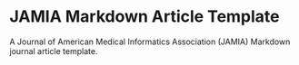 # JAMIA Markdown Article Template

A Journal of American Medical Informatics Association (JAMIA) Markdown journal
article template.
